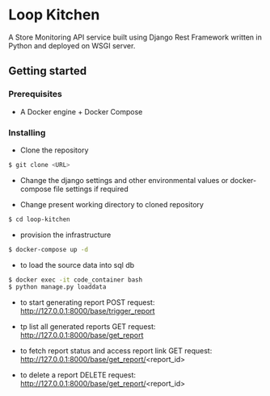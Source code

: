# Loop Kitchen

A Store Monitoring API service built using Django Rest Framework written in Python and deployed on WSGI server.

## Getting started

### Prerequisites

- A Docker engine + Docker Compose

### Installing
- Clone the repository
```sh
$ git clone <URL>
```

- Change the django settings and other environmental values or docker-compose file settings if required

- Change present working directory to cloned repository

 ```sh
 $ cd loop-kitchen
 ```

-   provision the infrastructure
```sh
$ docker-compose up -d
```

- to load the source data into sql db
```sh
$ docker exec -it code_container bash
$ python manage.py loaddata
```

- to start generating report
POST request: http://127.0.0.1:8000/base/trigger_report

- tp list all generated reports
GET request: http://127.0.0.1:8000/base/get_report

- to fetch report status and access report link
GET request: http://127.0.0.1:8000/base/get_report/<report_id>

- to delete a report
DELETE request: http://127.0.0.1:8000/base/get_report/<report_id>
